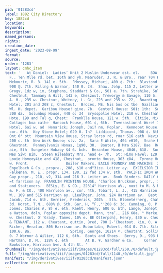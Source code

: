 ```yaml
---
pid: '01283cd'
label: 1882 City Directory
key: 1882cd
location: 
keywords: 
description: 
named_persons: 
rights: 
creation_date: 
ingest_date: '2023-08-09'
format: 
source: 
order: '1283'
layout: cmhc_item
text: '   At Daniel:  Ladies’ Knit 2 Muslin Underwear est. el.     BOA  McComb, D.
  F., Ten Mlle rd. bet. 16th and yh. MeGruder, J. R. & Bro., rear 704 Harmison  ev.
  Mekouric, R. 8. 141 e. 5th.  ‘Mossey, Michaci, 400 ¢. 7th:  Blastond & Fitzpatrick,
  908 @. 7th. Rillng & Warnar, 140 0. 24.  Shaw, Johp, 115 2, Letter av.  Bteacy &
  Grogy, 1dz w, im, Stephens, Staddart & Co., 501 e. 7th. Strehike, Snliug, 145 6.
  Chestnut, Tammany & Hill, 143 e, Cheszout. Treworgy & Savage, 110 6. 6th. Tullock,
  A. H., 235 w. Chestnut, Whitney, L. Gi, 223 and 235 w. 22,  Boarding Hou:  Bayne
  Hotel, 201 and 208 ¢, Chestnut.  Broces, ME. Nis bos oc tbe  Gaalliad House, opposite
  Wl. H. depot.  Garibou House! give. 7b.  Gentenl House: S01: 1th:  Solumbis House,
  300 da.  Solumbup House, 440 o: 34  Srysopolie Hotel, 210 w. Chestnat.  GBatdl Paiace
  Hote, 199 and Tal g, Chest:  Franklle House, 121 w. 5th.  Eitiie, Michwel, az oct  Galre
  Cottage: boa cathe  Hancock House, 601 ¢, 6th.  Tnverastionnl Wore! 149 6. Cheatnut.  InterOcsau
  Hotel, Sai w. ad  Henarick; Jonoph, Jai? nm, Poplar,  Kennebet House, Hemlock, se,
  cor. 6th.  Key Stone Hotel; G29 0. In?  Liddicont, Thomas. 908 ¢. 6th.  Hiatus Hotel,
  Ont 6° ott  Mountain View House, Stray lorso rd, roar S16 cath  Nevius, Robert bs,
  200 c. th  New Work Boueo; stv. 2a,  Sara E White, 404 e610,  Srahe House, 8290.
  Ghestnat.  Pennoylvanis Honas, 1g90, 30.  Bouter, B Mra S187. Bae  Rocks, Sonn,
  aie, Sth  Sungeter Hobaoy $4 6. bch.  Beranton House, 4046, 618.  Sochoru, #- Ft
  Mes Siw: Bim,  Steen Hileabaty Mrs, head e- 7h,  St: Himo Havel; 129 6. Chostat.  Re
  Louie Homeoy4ie and 418, Chestnut,  oronto House, 303 ¢84,  Tyrone House, rear 185
  w. Front.                 Boiler Makers. EACLE FOUNDRY AND MACHINE  307     BOO  SHOP,
  Enpelbach & Co., propra., 208, $10 and"3ize. Leiter ay.  EXCELSIOR IRON WORKS, A.
  Falkenan, M. E., propr, 134, 180, 12 fad 134 w. sth.  PACIFIC IRON WORKS, Frank
  Gay propr., 210, v2, 314 and 216 3. Leiter av.  Book Binders. DAILY CHRONICLE OFFICE,
  =t farrison ay. FRANKLIN PRINTING HOUSE, ‘Charlos Bruckman, propr., 108 c. 4th.  Booksellers
  and Stationers.  BESLy, E. & CO., 22314" Harrison aV., noxt to M. & M. Bank.  CARDNER,
  &. F. & CO., 400 Harrlson av., cor. 4th, Tobart, L. J., 415 Harrison av. Hurd, Frank
  W., 109 and 515 Harrison ay. Liealhger, John, $24 Harrison av.  Beot and Shoemakers.  Ata,
  Jacob, 714 e. 6th. Bernier, Frederick, 202% . 5th. Blometérherg, Chaties, 218 6.
  3d. Horst, T.N., 680% @. Sth. Gar, H, “F.,''208 6: 3d. Camming, 0. P., 101 w. sd.
  Jones, Charies A, 8) e. éth. Kaeht. Henry, 600 6. bth, Lange, Jonept, 116% ¢. Sa.
  a Hatton, doln, Poplar opposite depot. Mann, tra’., 216 68a. ™ Marke, 8. 6.,110%4
  w. Chestnut. O''Grady, Tames, 10% e. BE Otterpoh], Henry, $30 w. Cheatnut. PROTIVA
  & TENNANT, 112 w. Cheatant, quttin, Bred, 700 2-‘Cheatout. kin, O. A. 112 n, Pine,
  Richer, Heratan, 806 Harrison av. Bobortabn, Robert, 014 0. 7th. Sitcott, J."A.,
  100.6. Ba.                  Spring, George, 10214 ©. Chestant. Sollivan, Mg. 910
  0. 7 Wornor & Wilier, 112 6, 6th.  Boots and Shoes.  Berry, 9., 993 Harrivon ay,
  Hartman, D, M., 128% ¢. éth        At B. ¥. Gardner & Co.     Corner  Latest P ublications
  Bookstore, Harrison Ave. & 4th St. '
thumbnail: "/img/derivatives/iiif/images/01283cd/full/250,/0/default.jpg"
full: "/img/derivatives/iiif/images/01283cd/full/1140,/0/default.jpg"
manifest: "/img/derivatives/iiif/01283cd/manifest.json"
collection: directories
---
```

